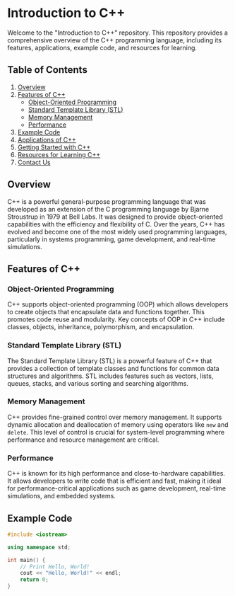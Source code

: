 
# Introduction to C++

Welcome to the "Introduction to C++" repository. This repository provides a comprehensive overview of the C++ programming language, including its features, applications, example code, and resources for learning.

## Table of Contents

1. [Overview](#overview)
2. [Features of C++](#features-of-c++)
    - [Object-Oriented Programming](#object-oriented-programming)
    - [Standard Template Library (STL)](#standard-template-library-stl)
    - [Memory Management](#memory-management)
    - [Performance](#performance)
3. [Example Code](#example-code)
4. [Applications of C++](#applications-of-c++)
5. [Getting Started with C++](#getting-started-with-c++)
6. [Resources for Learning C++](#resources-for-learning-c++)
7. [Contact Us](#contact-us)

## Overview

C++ is a powerful general-purpose programming language that was developed as an extension of the C programming language by Bjarne Stroustrup in 1979 at Bell Labs. It was designed to provide object-oriented capabilities with the efficiency and flexibility of C. Over the years, C++ has evolved and become one of the most widely used programming languages, particularly in systems programming, game development, and real-time simulations.

## Features of C++

### Object-Oriented Programming

C++ supports object-oriented programming (OOP) which allows developers to create objects that encapsulate data and functions together. This promotes code reuse and modularity. Key concepts of OOP in C++ include classes, objects, inheritance, polymorphism, and encapsulation.

### Standard Template Library (STL)

The Standard Template Library (STL) is a powerful feature of C++ that provides a collection of template classes and functions for common data structures and algorithms. STL includes features such as vectors, lists, queues, stacks, and various sorting and searching algorithms.

### Memory Management

C++ provides fine-grained control over memory management. It supports dynamic allocation and deallocation of memory using operators like `new` and `delete`. This level of control is crucial for system-level programming where performance and resource management are critical.

### Performance

C++ is known for its high performance and close-to-hardware capabilities. It allows developers to write code that is efficient and fast, making it ideal for performance-critical applications such as game development, real-time simulations, and embedded systems.

## Example Code

```cpp
#include <iostream>

using namespace std;

int main() {
    // Print Hello, World!
    cout << "Hello, World!" << endl;
    return 0;
}
